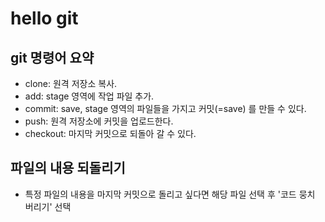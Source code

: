 # hello git

## git 명령어 요약

- clone: 원격 저장소 복사.
- add: stage 영역에 작업 파일 추가.
- commit: save, stage 영역의 파일들을 가지고 커밋(=save) 를 만들 수 있다.
- push: 원격 저장소에 커밋을 업로드한다.
- checkout: 마지막 커밋으로 되돌아 갈 수 있다.

## 파일의 내용 되돌리기

- 특정 파일의 내용을 마지막 커밋으로 돌리고 싶다면 해당 파일 선택 후 '코드 뭉치 버리기' 선택